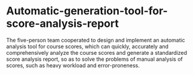 # Automatic-generation-tool-for-score-analysis-report
The five-person team cooperated to design and implement an automatic analysis tool for course scores, which can quickly, accurately and comprehensively analyze the course scores and generate a standardized score analysis report, so as to solve the problems of manual analysis of scores, such as heavy workload and error-proneness.
